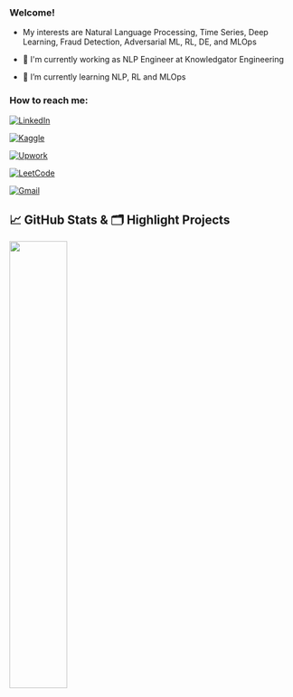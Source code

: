 ### Welcome!

- My interests are Natural Language Processing, Time Series, Deep Learning, Fraud Detection, Adversarial ML, RL, DE, and MLOps

- 🔭 I'm currently working as NLP Engineer at Knowledgator Engineering
- 🌱 I’m currently learning NLP, RL and MLOps



### How to reach me: 

[![LinkedIn](https://img.shields.io/badge/linkedin-%230077B5.svg?style=for-the-badge&logo=linkedin&logoColor=white)](https://www.linkedin.com/in/sofiia-shaposhnikova-9854931b7)

[![Kaggle](https://img.shields.io/badge/Kaggle-035a7d?style=for-the-badge&logo=kaggle&logoColor=white)](https://www.kaggle.com/sofishaposhnikova)

[![Upwork](https://img.shields.io/badge/UpWork-6FDA44?style=for-the-badge&logo=Upwork&logoColor=white)](https://www.upwork.com/freelancers/~01a0f3397a94d7da27)

[![LeetCode](https://img.shields.io/badge/LeetCode-000000?style=for-the-badge&logo=LeetCode&logoColor=#d16c06)](https://leetcode.com/sofi16616/)

[![Gmail](https://img.shields.io/badge/Gmail-D14836?style=for-the-badge&logo=gmail&logoColor=white)](sofi16616@gmail.com)



## &#x1f4c8; GitHub Stats & 🗂️ Highlight Projects

<a href="https://github.com/zhao9797">
    <img align="left" width="45%" src="https://github-readme-stats.vercel.app/api?username=Teasotea&theme=nightowl&show_icons=true" />
</a>



<!--

Data Analysis, Machine Learning, Deep Learning,
Natural Language Processing, Computer Vision,
Reinforcement Learning, Time Series, MLOps

 
**Teasotea/Teasotea** is a ✨ _special_ ✨ repository because its `README.md` (this file) appears on your GitHub profile.

Here are some ideas to get you started:

- 🔭 I’m currently working on ...
- 🌱 I’m currently learning ...
- 👯 I’m looking to collaborate on ...
- 🤔 I’m looking for help with ...
- 💬 Ask me about ...
- 📫 How to reach me: ...
- 😄 Pronouns: ...
- ⚡ Fun fact: ...

### Interested in:
- python's advanced features, utils & libraries 📕
- software engineering best practices 🛠
- data processing and distributed computation frameworks 🚀
- dataflow automation, data quality, databases organization 📦
- cybersecurity & OSINT tools 🕵️‍♂️
- cool ML usecases and their high-level ideas behind 🤖
- MLOps tools and practices ⚗️
- data science competitions 🥇


-->

